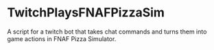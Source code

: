 # TwitchPlaysFNAFPizzaSim
A script for a twitch bot that takes chat commands and turns them into game actions in FNAF Pizza Simulator.
